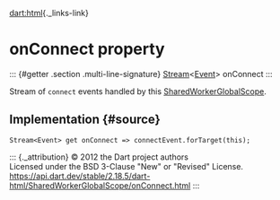 [dart:html](../../dart-html/dart-html-library){._links-link}

onConnect property
==================

::: {#getter .section .multi-line-signature}
[Stream](../../dart-async/stream-class)\<[Event](../event-class)\>
onConnect
:::

Stream of `connect` events handled by this
[SharedWorkerGlobalScope](../sharedworkerglobalscope-class).

Implementation {#source}
--------------

``` {.language-dart data-language="dart"}
Stream<Event> get onConnect => connectEvent.forTarget(this);
```

::: {._attribution}
© 2012 the Dart project authors\
Licensed under the BSD 3-Clause \"New\" or \"Revised\" License.\
<https://api.dart.dev/stable/2.18.5/dart-html/SharedWorkerGlobalScope/onConnect.html>
:::
